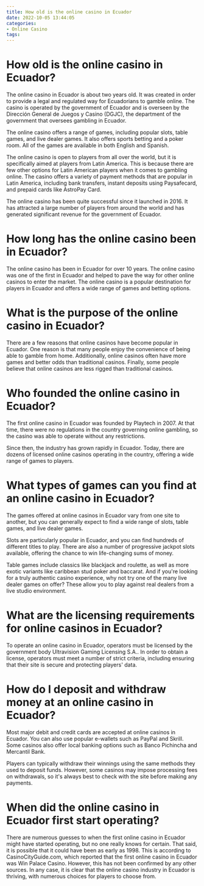 ```yaml
---
title: How old is the online casino in Ecuador
date: 2022-10-05 13:44:05
categories:
- Online Casino
tags:
---
```



#  How old is the online casino in Ecuador?

The online casino in Ecuador is about two years old. It was created in order to provide a legal and regulated way for Ecuadorians to gamble online. The casino is operated by the government of Ecuador and is overseen by the Dirección General de Juegos y Casino (DGJC), the department of the government that oversees gambling in Ecuador.

The online casino offers a range of games, including popular slots, table games, and live dealer games. It also offers sports betting and a poker room. All of the games are available in both English and Spanish.

The online casino is open to players from all over the world, but it is specifically aimed at players from Latin America. This is because there are few other options for Latin American players when it comes to gambling online. The casino offers a variety of payment methods that are popular in Latin America, including bank transfers, instant deposits using Paysafecard, and prepaid cards like AstroPay Card.

The online casino has been quite successful since it launched in 2016. It has attracted a large number of players from around the world and has generated significant revenue for the government of Ecuador.

#  How long has the online casino been in Ecuador?

The online casino has been in Ecuador for over 10 years. The online casino was one of the first in Ecuador and helped to pave the way for other online casinos to enter the market. The online casino is a popular destination for players in Ecuador and offers a wide range of games and betting options.

#  What is the purpose of the online casino in Ecuador?

There are a few reasons that online casinos have become popular in Ecuador. One reason is that many people enjoy the convenience of being able to gamble from home. Additionally, online casinos often have more games and better odds than traditional casinos. Finally, some people believe that online casinos are less rigged than traditional casinos.

#  Who founded the online casino in Ecuador?

The first online casino in Ecuador was founded by Playtech in 2007. At that time, there were no regulations in the country governing online gambling, so the casino was able to operate without any restrictions.

Since then, the industry has grown rapidly in Ecuador. Today, there are dozens of licensed online casinos operating in the country, offering a wide range of games to players.

# What types of games can you find at an online casino in Ecuador?

The games offered at online casinos in Ecuador vary from one site to another, but you can generally expect to find a wide range of slots, table games, and live dealer games.

Slots are particularly popular in Ecuador, and you can find hundreds of different titles to play. There are also a number of progressive jackpot slots available, offering the chance to win life-changing sums of money.

Table games include classics like blackjack and roulette, as well as more exotic variants like caribbean stud poker and baccarat. And if you're looking for a truly authentic casino experience, why not try one of the many live dealer games on offer? These allow you to play against real dealers from a live studio environment.

# What are the licensing requirements for online casinos in Ecuador?

To operate an online casino in Ecuador, operators must be licensed by the government body Ultravision Gaming Licensing S.A.. In order to obtain a license, operators must meet a number of strict criteria, including ensuring that their site is secure and protecting players' data.

# How do I deposit and withdraw money at an online casino in Ecuador?

Most major debit and credit cards are accepted at online casinos in Ecuador. You can also use popular e-wallets such as PayPal and Skrill. Some casinos also offer local banking options such as Banco Pichincha and Mercantil Bank.


Players can typically withdraw their winnings using the same methods they used to deposit funds. However, some casinos may impose processing fees on withdrawals, so it's always best to check with the site before making any payments.

#  When did the online casino in Ecuador first start operating?

There are numerous guesses to when the first online casino in Ecuador might have started operating, but no one really knows for certain. That said, it is possible that it could have been as early as 1998. This is according to CasinoCityGuide.com, which reported that the first online casino in Ecuador was Win Palace Casino. However, this has not been confirmed by any other sources. In any case, it is clear that the online casino industry in Ecuador is thriving, with numerous choices for players to choose from.